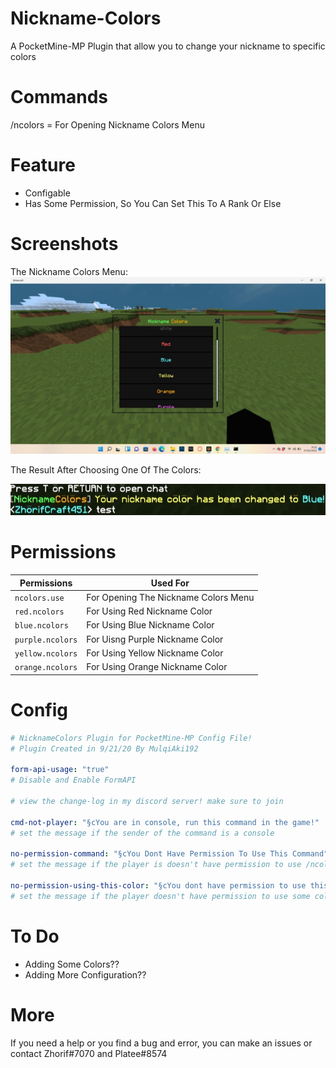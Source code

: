# Nickname-Colors
A PocketMine-MP Plugin that allow you to change your nickname to specific colors



# Commands
/ncolors = For Opening Nickname Colors Menu

# Feature
- Configable
- Has Some Permission, So You Can Set This To A Rank Or Else

# Screenshots
The Nickname Colors Menu:
![Screenshot1](https://raw.githubusercontent.com/ZhorifCraft451/Nickname-Colors/master/screenshot1.png)

The Result After Choosing One Of The Colors:

![Screenshot2](https://raw.githubusercontent.com/ZhorifCraft451/Nickname-Colors/master/screenshot2.png)

# Permissions
Permissions | Used For |
--- | --- |
`ncolors.use` | For Opening The Nickname Colors Menu |
`red.ncolors` | For Using Red Nickname Color |
`blue.ncolors` | For Using Blue Nickname Color |
`purple.ncolors` | For Uisng Purple Nickname Color |
`yellow.ncolors` | For Using Yellow Nickname Color |
`orange.ncolors` | For Using Orange Nickname Color |

# Config
``` YAML
# NicknameColors Plugin for PocketMine-MP Config File!
# Plugin Created in 9/21/20 By MulqiAki192

form-api-usage: "true"
# Disable and Enable FormAPI

# view the change-log in my discord server! make sure to join

cmd-not-player: "§cYou are in console, run this command in the game!"
# set the message if the sender of the command is a console

no-permission-command: "§cYou Dont Have Permission To Use This Command"
# set the message if the player is doesn't have permission to use /ncolors command

no-permission-using-this-color: "§cYou dont have permission to use this color"
# set the message if the player doesn't have permission to use some colors
```

# To Do
- Adding Some Colors??
- Adding More Configuration??

# More
If you need a help or you find a bug and error, you can make an issues or contact Zhorif#7070 and Platee#8574

